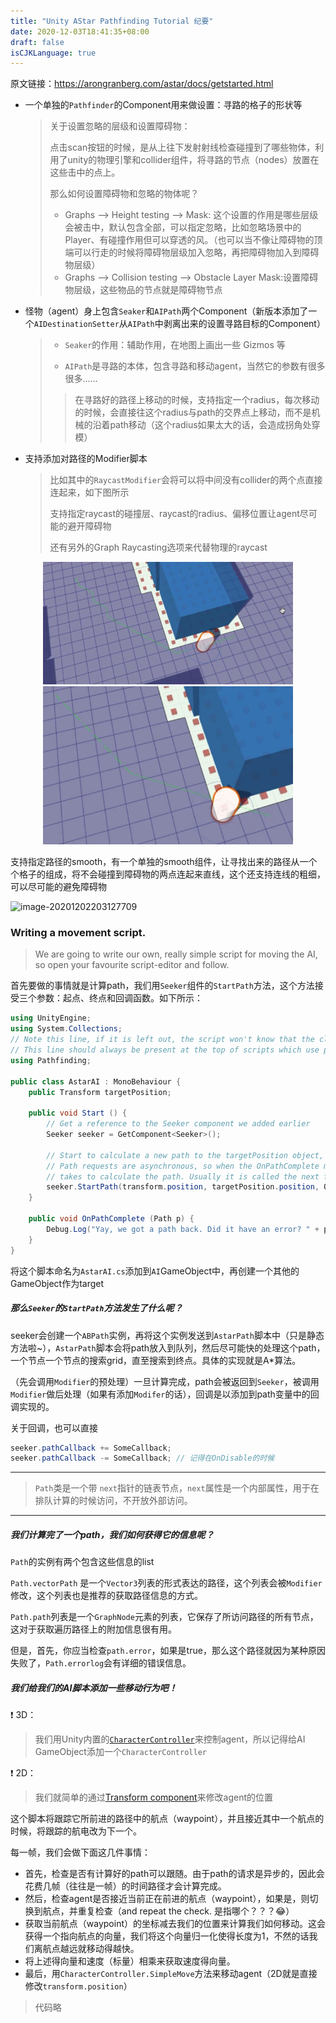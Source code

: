 ```yaml
---
title: "Unity AStar Pathfinding Tutorial 纪要"
date: 2020-12-03T18:41:35+08:00
draft: false
isCJKLanguage: true
---
```



原文链接：https://arongranberg.com/astar/docs/getstarted.html

- 一个单独的`Pathfinder`的Component用来做设置：寻路的格子的形状等

  > 关于设置忽略的层级和设置障碍物：
  >
  > 点击scan按钮的时候，是从上往下发射射线检查碰撞到了哪些物体，利用了unity的物理引擎和collider组件，将寻路的节点（nodes）放置在这些击中的点上。
  >
  > 那么如何设置障碍物和忽略的物体呢？
  >
  > - Graphs --> Height testing --> Mask: 这个设置的作用是哪些层级会被击中，默认包含全部，可以指定忽略，比如忽略场景中的Player、有碰撞作用但可以穿透的风。（也可以当不像让障碍物的顶端可以行走的时候将障碍物层级加入忽略，再把障碍物加入到障碍物层级）
  > - Graphs --> Collision testing --> Obstacle Layer Mask:设置障碍物层级，这些物品的节点就是障碍物节点

- 怪物（agent）身上包含`Seaker`和`AIPath`两个Component（新版本添加了一个`AIDestinationSetter`从`AIPath`中剥离出来的设置寻路目标的Component）

  > - `Seaker`的作用：辅助作用，在地图上画出一些 Gizmos 等
  >
  > - `AIPath`是寻路的本体，包含寻路和移动agent，当然它的参数有很多很多……
  >
  > > 在寻路好的路径上移动的时候，支持指定一个radius，每次移动的时候，会直接往这个radius与path的交界点上移动，而不是机械的沿着path移动（这个radius如果太大的话，会造成拐角处穿模）

- 支持添加对路径的Modifier脚本

  > 比如其中的`RaycastModifier`会将可以将中间没有collider的两个点直接连起来，如下图所示
  >
  > 支持指定raycast的碰撞层、raycast的radius、偏移位置让agent尽可能的避开障碍物
  >
  > 还有另外的Graph Raycasting选项来代替物理的raycast

<center class="half">
    <img src="./img/image-20201203121715298.png" width="400"/><img src="./img/QQ截图20201203121836.png" width="400"/>
</center>




支持指定路径的smooth，有一个单独的smooth组件，让寻找出来的路径从一个个格子的组成，将不会碰撞到障碍物的两点连起来直线，这个还支持连线的粗细，可以尽可能的避免障碍物

![image-20201202203127709](D:/OneDrive/NervousTree/img/image-20201202203127709.png)



### Writing a movement script.

> We are going to write our own, really simple script for moving the AI, so open your favourite script-editor and follow.

首先要做的事情就是计算path，我们用`Seeker`组件的`StartPath`方法，这个方法接受三个参数：起点、终点和回调函数。如下所示：

```c#
using UnityEngine;
using System.Collections;
// Note this line, if it is left out, the script won't know that the class 'Path' exists and it will throw compiler errors
// This line should always be present at the top of scripts which use pathfinding
using Pathfinding;

public class AstarAI : MonoBehaviour {
    public Transform targetPosition;

    public void Start () {
        // Get a reference to the Seeker component we added earlier
        Seeker seeker = GetComponent<Seeker>();

        // Start to calculate a new path to the targetPosition object, return the result to the OnPathComplete method.
        // Path requests are asynchronous, so when the OnPathComplete method is called depends on how long it
        // takes to calculate the path. Usually it is called the next frame.
        seeker.StartPath(transform.position, targetPosition.position, OnPathComplete);
    }

    public void OnPathComplete (Path p) {
        Debug.Log("Yay, we got a path back. Did it have an error? " + p.error);
    }
} 
```

将这个脚本命名为`AstarAI.cs`添加到`AI`GameObject中，再创建一个其他的GameObject作为target

##### 那么`Seeker`的`StartPath`方法发生了什么呢？

seeker会创建一个`ABPath`实例，再将这个实例发送到`AstarPath`脚本中（只是静态方法啦~），`AstarPath`脚本会将path放入到队列，然后尽可能快的处理这个path，一个节点一个节点的搜索grid，直至搜索到终点。具体的实现就是A*算法。

（先会调用`Modifier`的预处理）一旦计算完成，path会被返回到`Seeker`，被调用`Modifier`做后处理（如果有添加`Modifer`的话），回调是以添加到path变量中的回调实现的。

关于回调，也可以直接

```csharp
seeker.pathCallback += SomeCallback;
seeker.pathCallback -= SomeCallback; // 记得在OnDisable的时候
```

---

> `Path`类是一个带 `next`指针的链表节点，`next`属性是一个内部属性，用于在排队计算的时候访问，不开放外部访问。

---

##### 我们计算完了一个path，我们如何获得它的信息呢？

`Path`的实例有两个包含这些信息的list

`Path.vectorPath` 是一个`Vector3`列表的形式表达的路径，这个列表会被`Modifier`修改，这个列表也是推荐的获取路径信息的方式。

`Path.path`列表是一个`GraphNode`元素的列表，它保存了所访问路径的所有节点，这对于获取遍历路径上的附加信息很有用。

但是，首先，你应当检查`path.error`，如果是true，那么这个路径就因为某种原因失败了，`Path.errorlog`会有详细的错误信息。



##### 我们给我们的AI脚本添加一些移动行为吧！

❗ 3D：

> 我们用Unity内置的[`CharacterController`](https://docs.unity3d.com/ScriptReference/CharacterController.html)来控制agent，所以记得给AI GameObject添加一个`CharacterController`

❗ 2D：

> 我们就简单的通过[Transform component](https://docs.unity3d.com/ScriptReference/Transform.html)来修改agent的位置

这个脚本将跟踪它所前进的路径中的航点（waypoint），并且接近其中一个航点的时候，将跟踪的航电改为下一个。

每一帧，我们会做下面这几件事情：

- 首先，检查是否有计算好的path可以跟随。由于path的请求是异步的，因此会花费几帧（往往是一帧）的时间路径才会计算完成。
- 然后，检查agent是否接近当前正在前进的航点（waypoint），如果是，则切换到航点，并重复检查（and repeat the check. 是指哪个？？？😂）
- 获取当前航点（waypoint）的坐标减去我们的位置来计算我们如何移动。这会获得一个指向航点的向量，我们将这个向量归一化使得长度为1，不然的话我们离航点越远就移动得越快。
- 将上述得向量和速度（标量）相乘来获取速度得向量。
- 最后，用`CharacterController.SimpleMove`方法来移动agent（2D就是直接修改`transform.position`）

> 代码略

